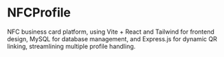 # NFCProfile
NFC business card platform, using Vite + React and Tailwind for frontend design, MySQL for database management, and Express.js for dynamic QR linking, streamlining multiple profile handling.
